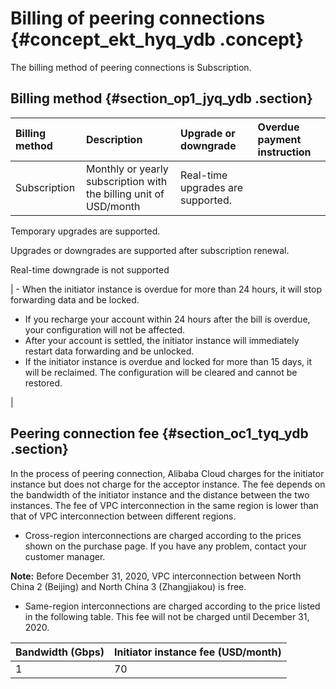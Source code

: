 # Billing of peering connections {#concept_ekt_hyq_ydb .concept}

The billing method of peering connections is Subscription.

## Billing method {#section_op1_jyq_ydb .section}

|Billing method|Description|Upgrade or downgrade|Overdue payment instruction|
|:-------------|:----------|:-------------------|:--------------------------|
|Subscription|Monthly or yearly subscription with the billing unit of USD/month| Real-time upgrades are supported.

 Temporary upgrades are supported.

 Upgrades or downgrades are supported after subscription renewal.

 Real-time downgrade is not supported

 | -   When the initiator instance is overdue for more than 24 hours, it will stop forwarding data and be locked.
-   If you recharge your account within 24 hours after the bill is overdue, your configuration will not be affected.
-   After your account is settled, the initiator instance will immediately restart data forwarding and be unlocked.
-   If the initiator instance is overdue and locked for more than 15 days, it will be reclaimed. The configuration will be cleared and cannot be restored.

 |

## Peering connection fee {#section_oc1_tyq_ydb .section}

In the process of peering connection, Alibaba Cloud charges for the initiator instance but does not charge for the acceptor instance. The fee depends on the bandwidth of the initiator instance and the distance between the two instances. The fee of VPC interconnection in the same region is lower than that of VPC interconnection between different regions.

-   Cross-region interconnections are charged according to the prices shown on the purchase page. If you have any problem, contact your customer manager.

**Note:** Before December 31, 2020, VPC interconnection between North China 2 \(Beijing\) and North China 3 \(Zhangjiakou\) is free.

-   Same-region interconnections are charged according to the price listed in the following table. This fee will not be charged until December 31, 2020.

|Bandwidth \(Gbps\)|Initiator instance fee \(USD/month\)|
|:-----------------|:-----------------------------------|
|1|70|


